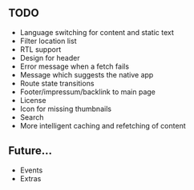 ## TODO
* Language switching for content and static text
* Filter location list
* RTL support
* Design for header
* Error message when a fetch fails
* Message which suggests the native app
* Route state transitions
* Footer/impressum/backlink to main page
* License
* Icon for missing thumbnails
* Search
* More intelligent caching and refetching of content

## Future...
* Events
* Extras
